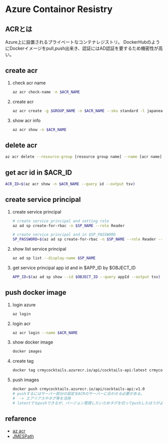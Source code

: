 # Azure Containor Resistry

## ACRとは

Azure上に設置されるプライベートなコンテナレジストリ。
DockerHubのようにDockerイメージをpull,push出来き、認証にはAD認証を要するため機密性が高い。

## create acr

1. check acr name

    ``` bash
    az acr check-name -n $ACR_NAME
    ```

2. create acr

    ``` bash
    az acr create -g $GROUP_NAME -n $ACR_NAME --sku standard -l japaneast
    ```

3. show acr info

    ``` bash
    az acr show -n $ACR_NAME
    ```

## delete acr

``` bash
az acr delete --resource-group [resource group name] --name [acr name]
```

## get acr id in $ACR_ID

``` bash
ACR_ID=$(az acr show -n $ACR_NAME --query id --output tsv)
```

## create service principal

1. create service principal

    ``` bash
    # create service principal and setting role
    az ad sp create-for-rbac -n $SP_NAME --role Reader

    # create service principal and in $SP_PASSWORD
    SP_PASSWORD=$(az ad sp create-for-rbac -n $SP_NAME --role Reader --scopes $ACR_ID --query password --output tsv)
    ```

2. show list service principal

    ``` bash
    az ad sp list --display-name $SP_NAME
    ```

3. get service principal app id and in $APP_ID by $OBJECT_ID

    ``` bash
    APP_ID=$(az ad sp show --id $OBJECT_ID --query appId --output tsv)
    ```

## push docker image

1. login azure

    ``` bash
    az login
    ```

2. login acr

    ``` bash
    az acr login --name $ACR_NAME
    ```

3. show docker image

    ``` bash
    docker images
    ```

4. create tag

    ``` bash
    docker tag crmycocktails.azurecr.io/api/cocktails-api:latest crmycocktails.azurecr.io/mycocktails/api/cocktails-api:v1.0
    ```

5. push images

    ``` bash
    docker push crmycocktails.azurecr.io/api/cocktails-api:v1.0
    # pushするにはサーバー部分の設定をACRのサーバーに合わせる必要がある。
    #  -> エアリアスやタグ等を活用
    # latestでもpushできるが、バージョン管理したいためタグを切ってpushしたほうがよい。                             
    ```

## refarence

- [az acr](https://docs.microsoft.com/ja-jp/cli/azure/acr?view=azure-cli-latest)
- [JMESPath](https://docs.microsoft.com/ja-jp/cli/azure/query-azure-cli)
